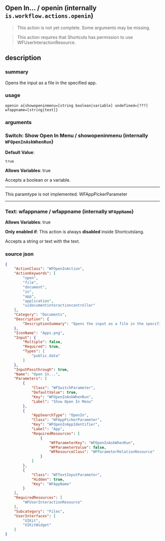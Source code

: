 
## Open In... / openin (internally `is.workflow.actions.openin`)

> This action is not yet complete. Some arguments may be missing.


> This action requires that Shortcuts has permission to use WFUserInteractionResource.


## description
### summary
Opens the input as a file in the specified app.


### usage
`openin a{showopeninmenu=[string boolean|variable] undefined=[???] wfappname=[string|text]}`

### arguments
### Switch: Show Open In Menu / showopeninmenu (internally `WFOpenInAskWhenRun`)
**Default Value**:
```
true
```
**Allows Variables**: true



Accepts a boolean
or a variable.

---

This paramtype is not implemented. WFAppPickerParameter

---

### Text: wfappname / wfappname (internally `WFAppName`)
**Allows Variables**: true

**Only enabled if**: This action is always **disabled** inside Shortcutslang.

Accepts a string 
or text
with the text.

### source json

```json
{
	"ActionClass": "WFOpenInAction",
	"ActionKeywords": [
		"open",
		"file",
		"document",
		"in",
		"app",
		"application",
		"uidocumentinteractioncontroller"
	],
	"Category": "Documents",
	"Description": {
		"DescriptionSummary": "Opens the input as a file in the specified app."
	},
	"IconName": "Apps.png",
	"Input": {
		"Multiple": false,
		"Required": true,
		"Types": [
			"public.data"
		]
	},
	"InputPassthrough": true,
	"Name": "Open In...",
	"Parameters": [
		{
			"Class": "WFSwitchParameter",
			"DefaultValue": true,
			"Key": "WFOpenInAskWhenRun",
			"Label": "Show Open In Menu"
		},
		{
			"AppSearchType": "OpenIn",
			"Class": "WFAppPickerParameter",
			"Key": "WFOpenInAppIdentifier",
			"Label": "App",
			"RequiredResources": [
				{
					"WFParameterKey": "WFOpenInAskWhenRun",
					"WFParameterValue": false,
					"WFResourceClass": "WFParameterRelationResource"
				}
			]
		},
		{
			"Class": "WFTextInputParameter",
			"Hidden": true,
			"Key": "WFAppName"
		}
	],
	"RequiredResources": [
		"WFUserInteractionResource"
	],
	"Subcategory": "Files",
	"UserInterfaces": [
		"UIKit",
		"UIKitWidget"
	]
}
```
